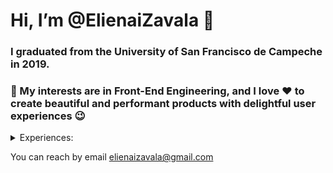 # Hi, I’m @ElienaiZavala 👋

### I graduated from the University of San Francisco de Campeche in 2019.
### 👀 My interests are in Front-End Engineering, and I love ❤️ to create beautiful and performant products with delightful user experiences 😉

<details><summary>Experiences:</summary>
<p>
	
| TECHNOLOGIES | DESCRIPTION |
| --- | --- |
| HTML | Thanks to this technology, you are able to create the “skeleton” or — using other words — the “markup” for your website. |
| CSS / SASS | Make your web application responsive and more interactive with some eye-catching animations. |
| JQuery / JavaScript | It allows you to dynamically modify the contents of your app or website. |
| PHP | Is known as a general-purpose scripting language that can be used to develop dynamic and interactive websites. |
| Angular | Is a full-fledged JavaScript-based frontend framework supported by Google. |
| React | React makes creating web pages and web applications much faster and easier. |
| MySQL | Is an open-source relational database management system (RDBMS). |
| Bootstrap | Open-source, and powerful front-end framework designed to create mobile-friendly, responsive websites and applications |

</p>
</details>

You can reach by email [elienaizavala@gmail.com](mailto:elienaizavala@gmail.com?Subject=Hola%20desde%20Github&body=Me%20comunico%20contigo%20con%20el%20fin%20de...)
